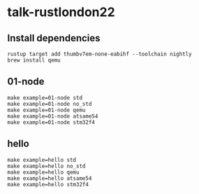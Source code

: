 # talk-rustlondon22

## Install dependencies

    rustup target add thumbv7em-none-eabihf --toolchain nightly
    brew install qemu

## 01-node

    make example=01-node std
    make example=01-node no_std
    make example=01-node qemu
    make example=01-node atsame54
    make example=01-node stm32f4

## hello

    make example=hello std
    make example=hello no_std
    make example=hello qemu
    make example=hello atsame54
    make example=hello stm32f4

